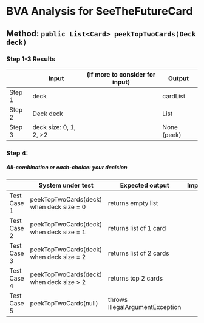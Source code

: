 # BVA Analysis for SeeTheFutureCard

## Method: ```public List<Card> peekTopTwoCards(Deck deck)```

### Step 1-3 Results
|        | Input               | (if more to consider for input) | Output        |
| ------ | --------------------| ------------------------------- | ------------- |
| Step 1 | deck                |                                 | cardList   |
| Step 2 | Deck deck           |                                 | List<Card>    |
| Step 3 | deck size: 0, 1, 2, >2                      |                                 | None (peek)   |

### Step 4:
##### All-combination or each-choice: your decision

|             | System under test                               | Expected output                              | Implemented? |
| ----------- | ------------------------------------------------ | -------------------------------------------- | ------------ |
| Test Case 1 | peekTopTwoCards(deck) when deck size = 0         | returns empty list                           |              |
| Test Case 2 | peekTopTwoCards(deck) when deck size = 1         | returns list of 1 card                       |              |
| Test Case 3 | peekTopTwoCards(deck) when deck size = 2         | returns list of 2 cards                      |              |
| Test Case 4 | peekTopTwoCards(deck) when deck size > 2         | returns top 2 cards                          |              |
| Test Case 5 | peekTopTwoCards(null)                            | throws IllegalArgumentException              |              |

